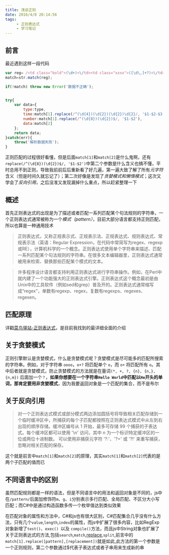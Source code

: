 ```yaml
---
title: 浅谈正则
date: 2016/4/8 20:14:56  
tags: 
     - 正则表达式
     - 学习笔记
---
```

## 前言
最近遇到这样一段代码

``` javascript
var reg= /<td class="bold">(\d+)<\/td><td class="xxxx">([\d\,]+?)<\/td>/；
match=str.match(reg);

if(!match) throw new Error('数据不正确');


try{
	var data={
		type:type,
		time:match[1].replace(/^(\d{4})(\d{2})(\d{2})\d{2}/, '$1-$2-$3 ')",
		number:match[1].replace(/^(\d{8})(\d{2})$/, '$1-$2'),
		data:match[2]
	};
	return data;
}catch(err){
	throw('解析数据失败');
}
```

正则匹配的过程很好看懂，但是后面`match[1]`和`match[2]`是什么鬼啊，还有`replace(/^(\d{8})(\d{2})$/, '$1-$2')`中第二个参数是什么含义也搞不懂，平时总用不到正则，导致我前前后后重新看了好几遍，第一遍大致了解了所有*元字符*含义（但是时间久就忘记了）；第二次好像是发现了*贪婪模式和懒惰模式*；这次又学会了*反向引用*，之后没准又发现漏掉什么重点，所以赶紧整理一下
<!--more-->
## 概述
首先正则表达式的出现是为了描述或者匹配一系列匹配某个句法规则的字符串，一个正则表达式通常被称为一个*模式（pattern）*，目前大部分语言都支持正则匹配，所以也算是一种通用技术

>正则表达式，又称正规表示式、正规表示法、正规表达式、规则表达式、常规表示法（英语：Regular Expression，在代码中常简写为regex、regexp或RE），计算机科学的一个概念。正则表达式使用单个字符串来描述、匹配一系列匹配某个句法规则的字符串。在很多文本编辑器里，正则表达式通常被用来检索、替换那些匹配某个模式的文本。

>许多程序设计语言都支持利用正则表达式进行字符串操作。例如，在Perl中就内建了一个功能强大的正则表达式引擎。正则表达式这个概念最初是由Unix中的工具软件（例如sed和grep）普及开的。正则表达式通常缩写成“regex”，单数有regexp、regex，复数有regexps、regexes、regexen。

## 匹配原理

详戳[菜鸟驿站-正则表达式](http://www.runoob.com/regexp/regexp-syntax.html)，是目前我找到的最详细全面的介绍

## 关于贪婪模式
正则引擎默认是贪婪模式，什么是贪婪模式呢？贪婪模式是尽可能多的匹配所搜索的字符串。例如，对于字符串 `oooo`，`o+?` 将匹配单个 `o`，而 `o+` 将匹配所有 `o`。其中后者就是贪婪模式，防止贪婪模式的方法就是在量词`(*, +, ?, {n}, {n,}, {n,m})` 后面加一个`？`，**如果你想要在一个字符串`Hello World`中匹配以`He`开头的单词，那肯定要用非贪婪模式**，因为我要返回对象是一个匹配的集合，而不是布尔

## 关于反向引用
>对一个正则表达式模式或部分模式两边添加圆括号将导致相关匹配存储到一个临时缓冲区中，所捕获的每个子匹配都按照在正则表达式模式中从左到右出现的顺序存储。缓冲区编号从 1 开始，最多可存储 99 个捕获的子表达式。每个缓冲区都可以使用 '\n' 访问，其中 n 为一个标识特定缓冲区的一位或两位十进制数。
可以使用非捕获元字符 '?:'、'?=' 或 '?!' 来重写捕获，忽略对相关匹配的保存。

这个就是前言中`match[1]`和`match[2]`的原理，其实`match[1]`和`match[2]`代表的是两个子匹配的值而已

## 不同语言中的区别
虽然匹配规则都是一样的语法，但是不同语言中的用法和返回对象是不同的，js中在`/pattern/`后面加修饰符`m`、`g`、`i`分别表示多行匹配、全局匹配、不区分大小写匹配；而C#中是通过构造函数多传一个枚举值达到类似效果

在匹配对象的属性和方法中，C#和js也有很大区别，C#匹配集合几乎没有什么方法，只有几个`value`,`length`,`index`的属性，而js中扩展了很多内容，比如RegExp对象新增了`test()`、`exec() `以及 `compile()`方法，而且js中String对象也扩展了关于正则表达式的方法,包括`search`,`match`,[replace](http://www.w3school.com.cn/jsref/jsref_replace.asp),`split`,前言中的`match[1].replace([pattern],[replacement])`就是如此,此方法的第一个参数是一个正则规则，第二个参数通过$代表子表达式或者子串用来生成新的串